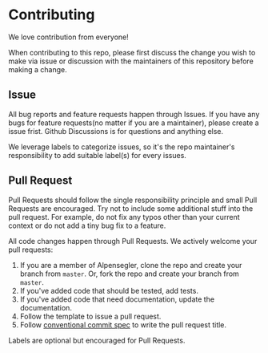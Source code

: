 # Contributing

We love contribution from everyone!

When contributing to this repo, please first discuss the change you wish to make via issue or discussion with the maintainers of this repository before making a change.

## Issue

All bug reports and feature requests happen through Issues. If you have any bugs for feature requests(no matter if you are a maintainer), please create a issue frist. Github Discussions is for questions and anything else.

We leverage labels to categorize issues, so it's the repo maintainer's responsibility to add suitable label(s) for every issues.

## Pull Request

Pull Requests should follow the single responsibility principle and small Pull Requests are encouraged. Try not to include some additional stuff into the pull request. For example, do not fix any typos other than your current context or do not add a tiny bug fix to a feature.

All code changes happen through Pull Requests. We actively welcome your pull requests:

1. If you are a member of Alpensegler, clone the repo and create your branch from `master`. Or, fork the repo and create your branch from `master`.
2. If you've added code that should be tested, add tests.
3. If you've added code that need documentation, update the documentation.
4. Follow the template to issue a pull request.
5. Follow [conventional commit spec](https://www.conventionalcommits.org/en/v1.0.0/) to write the pull request title.

Labels are optional but encouraged for Pull Requests.

